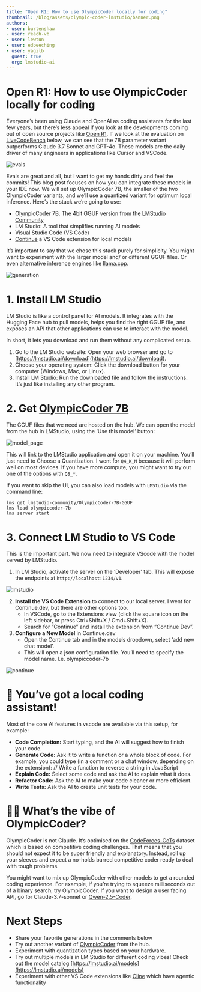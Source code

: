 ```yaml
---
title: "Open R1: How to use OlympicCoder locally for coding"
thumbnail: /blog/assets/olympic-coder-lmstudio/banner.png
authors:
- user: burtenshaw
- user: reach-vb
- user: lewtun
- user: edbeeching
- user: yagilb
  guest: true
  org: lmstudio-ai
---
```


# Open R1: How to use OlympicCoder locally for coding

Everyone’s been using Claude and OpenAI as coding assistants for the last few years, but there’s less appeal if you look at the developments coming out of open source projects like [Open R1](https://huggingface.co/open-r1). If we look at the evaluation on [LiveCodeBench](https://livecodebench.github.io) below, we can see that the 7B parameter variant outperforms Claude 3.7 Sonnet and GPT-4o. These models are the daily driver of many engineers in applications like Cursor and VSCode.

![evals](https://huggingface.co/datasets/huggingface/documentation-images/resolve/main/blog/olympic-coder-lmstudio/lcb-evals.png)

Evals are great and all, but I want to get my hands dirty and feel the commits\! This blog post focuses on how you can integrate these models in your IDE now. We will set up OlympicCoder 7B, the smaller of the two OlympicCoder variants, and we’ll use a quantized variant for optimum local inference. Here’s the stack we’re going to use:

* OlympicCoder 7B. The 4bit GGUF version from the [LMStudio Community](https://huggingface.co/lmstudio-community/OlympicCoder-7B-GGUF)  
* LM Studio: A tool that simplifies running AI models  
* Visual Studio Code (VS Code)  
* [Continue](https://www.continue.dev/) a VS Code extension for local models

It’s important to say that we chose this stack purely for simplicity. You might want to experiment with the larger model and/ or different GGUF files. Or even alternative inference engines like [llama.cpp](https://github.com/ggml-org/llama.cpp). 

![generation](https://huggingface.co/datasets/huggingface/documentation-images/resolve/main/blog/olympic-coder-lmstudio/generation.gif)

# 1\. Install LM Studio

LM Studio is like a control panel for AI models. It integrates with the Hugging Face hub to pull models, helps you find the right GGUF file, and exposes an API that other applications can use to interact with the model.

In short, it lets you download and run them without any complicated setup.

1. Go to the LM Studio website: Open your web browser and go to [https://lmstudio.ai/download](https://lmstudio.ai/download).  
2. Choose your operating system: Click the download button for your computer (Windows, Mac, or Linux).  
3. Install LM Studio: Run the downloaded file and follow the instructions. It’s just like installing any other program.

# 2\. Get [OlympicCoder 7B](https://huggingface.co/open-r1/OlympicCoder-7B)

The GGUF files that we need are hosted on the hub. We can open the model from the hub in LMStudio, using the ‘Use this model’ button:

![model_page](https://huggingface.co/datasets/huggingface/documentation-images/resolve/main/blog/olympic-coder-lmstudio/model_page.png)

This will link to the LMStudio application and open it on your machine. You’ll just need to Choose a Quantization. I went for `Q4_K_M` because it will perform well on most devices. If you have more compute, you might want to try out one of the options with `Q8_*`.

If you want to skip the UI, you can also load models with `LMStudio` via the command line:

```
lms get lmstudio-community/OlympicCoder-7B-GGUF
lms load olympiccoder-7b
lms server start
```

# 3\. Connect LM Studio to VS Code

This is the important part. We now need to integrate VScode with the model served by LMStudio.

1. In LM Studio, activate the server on the ‘Developer’ tab. This will expose the endpoints at `http://localhost:1234/v1`.

![lmstudio](https://huggingface.co/datasets/huggingface/documentation-images/resolve/main/blog/olympic-coder-lmstudio/lm-studio.png)

2. **Install the VS Code Extension** to connect to our local server. I went for Continue.dev, but there are other options too.  
   * In VSCode, go to the Extensions view (click the square icon on the left sidebar, or press Ctrl+Shift+X / Cmd+Shift+X).  
   * Search for “Continue” and install the extension from “Continue Dev”.  
3. **Configure a New Model** in Continue.dev  
   * Open the Continue tab and in the models dropdown, select ‘add new chat model’.  
   * This will open a json configuration file. You’ll need to specify the model name. I.e. olympiccoder-7b

![continue](https://huggingface.co/datasets/huggingface/documentation-images/resolve/main/blog/olympic-coder-lmstudio/continue_dev.png)

# 🚀 You’ve got a local coding assistant\!

Most of the core AI features in vscode are available via this setup, for example:

* **Code Completion:** Start typing, and the AI will suggest how to finish your code.  
* **Generate Code:** Ask it to write a function or a whole block of code. For example, you could type (in a comment or a chat window, depending on the extension): // Write a function to reverse a string in JavaScript  
* **Explain Code:** Select some code and ask the AI to explain what it does.  
* **Refactor Code:** Ask the AI to make your code cleaner or more efficient.  
* **Write Tests:** Ask the AI to create unit tests for your code.

# 🏋️‍♀️ What’s the vibe of OlympicCoder?

OlympicCoder is not Claude. It’s optimised on the [CodeForces-CoTs](https://huggingface.co/datasets/open-r1/codeforces-cots) dataset which is based on competitive coding challenges. That means that you should not expect it to be super friendly and explanatory. Instead, roll up your sleeves and expect a no-holds barred competitive coder ready to deal with tough problems. 

You might want to mix up OlympicCoder with other models to get a rounded coding experience. For example, if you’re trying to squeeze milliseconds out of a binary search, try OlympicCoder. If you want to design a user facing API, go for Claude-3.7-sonnet or [Qwen-2.5-Coder](https://huggingface.co/Qwen/Qwen2.5-Coder-32B-Instruct).

# Next Steps

- Share your favorite generations in the comments below  
- Try out another variant of [OlympicCoder](https://huggingface.co/collections/open-r1/olympiccoder-67d0927b5ee0dde083bed8cd) from the hub.  
- Experiment with quantization types based on your hardware.   
- Try out multiple models in LM Studio for different coding vibes\! Check out the model catalog [https://lmstudio.ai/models](https://lmstudio.ai/models)  
- Experiment with other VS Code extensions like [Cline](https://github.com/cline/cline) which have agentic functionality